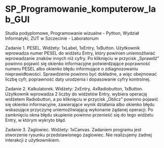# SP_Programowanie_komputerow_lab_GUI
Studia podyplomowe, Programowanie wizualne - Python, Wydział Informatyki, ZUT w Szczecinie - Laboratorium

Zadanie 1. PESEL.
Widżety: 1xLabel, 1xEntry, 1xButton.
Użytkownik wprowadza numer PESEL do widżetu Entry, który powinien uniemożliwiać wprowadzanie znaków innych niż cyfry. 
Po kliknięciu w przycisk „Sprawdź” powinno pojawić się okienko informacyjne potwierdzające poprawność numeru PESEL albo
okienko błędu informujące o zdiagnozowaniu nieprawidłowości. Sprawdzenie powinno być dokładne, a więc obejmować liczbę cyfr, 
poprawność daty urodzenia i dopasowanie cyfry kontrolnej.

Zadanie 2. Kalkulatorek.
Widżety: 2xEntry, 4xRadiobutton, 1xButton.
Użytkownik wprowadza 2 liczby do widżetów Entry, wybiera operację widżetem Radiobutton, a po kliknięciu w przycisk „Oblicz” powinno pojawić się okienko informacyjne, zawierające wynik działania albo okienko błędu wskazujące przyczynę uniemożliwiającą wykonanie żądanej operacji.
Po zamknięciu okna błędu skupienie powinno przenieść się do tego widżetu Entry, w którym wykryto błąd.

Zadanie 3. Żaglowiec.
Widżety: 1xCanvas.
Zadaniem programu jest stworzenie rysunku przedstawionego żaglowiec. Nie realizujemy żadnej interakcji z użytkownikiem.


